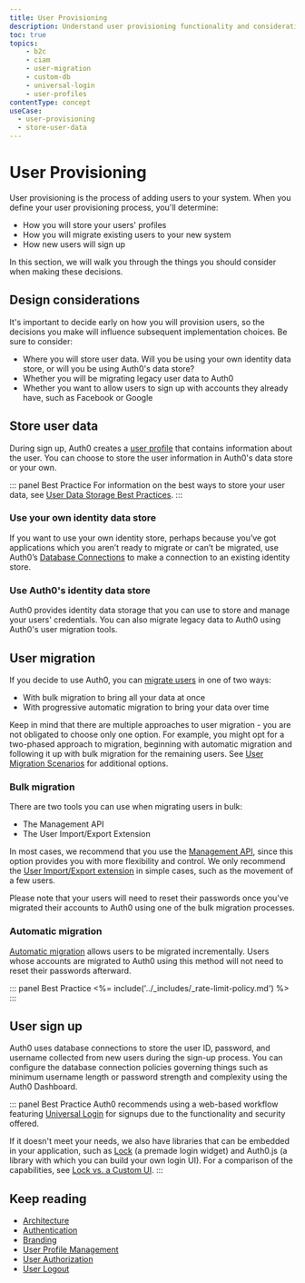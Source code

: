 ```yaml
---
title: User Provisioning
description: Understand user provisioning functionality and considerations for your B2C implementation. 
toc: true
topics:
    - b2c
    - ciam
    - user-migration
    - custom-db
    - universal-login
    - user-profiles
contentType: concept
useCase:
  - user-provisioning
  - store-user-data
---
```

# User Provisioning

User provisioning is the process of adding users to your system. When you define your user provisioning process, you'll determine:

* How you will store your users' profiles
* How you will migrate existing users to your new system
* How new users will sign up

In this section, we will walk you through the things you should consider when making these decisions.

## Design considerations

It's important to decide early on how you will provision users, so the decisions you make will influence subsequent implementation choices. Be sure to consider:

* Where you will store user data. Will you be using your own identity data store, or will you be using Auth0's data store?
* Whether you will be migrating legacy user data to Auth0
* Whether you want to allow users to sign up with accounts they already have, such as Facebook or Google

## Store user data

During sign up, Auth0 creates a [user profile](/users/concepts/overview-user-profile) that contains information about the user. You can choose to store the user information in Auth0's data store or your own. 

::: panel Best Practice
For information on the best ways to store your user data, see [User Data Storage Best Practices](/best-practices/user-data-storage-best-practices). 
:::

### Use your own identity data store

If you want to use your own identity store, perhaps because you’ve got applications which you aren’t ready to migrate or can’t be migrated, use Auth0’s [Database Connections](/connections/database/custom-db) to make a connection to an existing identity store. 

### Use Auth0's identity data store

Auth0 provides identity data storage that you can use to store and manage your users' credentials. You can also migrate legacy data to Auth0 using Auth0's user migration tools. 

## User migration

If you decide to use Auth0, you can [migrate users](/users/concepts/overview-user-migration) in one of two ways: 

* With bulk migration to bring all your data at once
* With progressive automatic migration to bring your data over time

Keep in mind that there are multiple approaches to user migration - you are not obligated to choose only one option. For example, you might opt for a two-phased approach to migration, beginning with automatic migration and following it up with bulk migration for the remaining users. See [User Migration Scenarios](/users/references/user-migration-scenarios) for additional options.

### Bulk migration

There are two tools you can use when migrating users in bulk:

* The Management API
* The User Import/Export Extension

In most cases, we recommend that you use the [Management API](/users/concepts/overview-user-migration#bulk-user-imports-with-the-management-api), since this option provides you with more flexibility and control. We only recommend the [User Import/Export extension](/users/concepts/overview-user-migration#migrate-users-with-the-user-import-export-extension) in simple cases, such as the movement of a few users.

Please note that your users will need to reset their passwords once you've migrated their accounts to Auth0 using one of the bulk migration processes.

### Automatic migration

[Automatic migration](/users/guides/configure-automatic-migration) allows users to be migrated incrementally. Users whose accounts are migrated to Auth0 using this method will not need to reset their passwords afterward. 

::: panel Best Practice
<%= include('../_includes/_rate-limit-policy.md') %>
:::

## User sign up

Auth0 uses database connections to store the user ID, password, and username collected from new users during the sign-up process. You can configure the database connection policies governing things such as minimum username length or password strength and complexity using the Auth0 Dashboard. 

::: panel Best Practice
Auth0 recommends using a web-based workflow featuring [Universal Login](/universal-login) for signups due to the functionality and security offered.

If it doesn't meet your needs, we also have libraries that can be embedded in your application, such as [Lock](/libraries) (a premade login widget) and Auth0.js (a library with which you can build your own login UI). For a comparison of the capabilities, see [Lock vs. a Custom UI](/libraries/when-to-use-lock).
:::

## Keep reading

* [Architecture](/architecture-scenarios/implementation/b2c/tenant-architecture)
* [Authentication](/architecture-scenarios/implementation/b2c/authentication)
* [Branding](/architecture-scenarios/implementation/b2c/branding)
* [User Profile Management](/architecture-scenarios/implementation/b2c/user-profile-mgmt)
* [User Authorization](/architecture-scenarios/implementation/b2c/user-authorization)
* [User Logout](/architecture-scenarios/implementation/b2c/user-logout)
